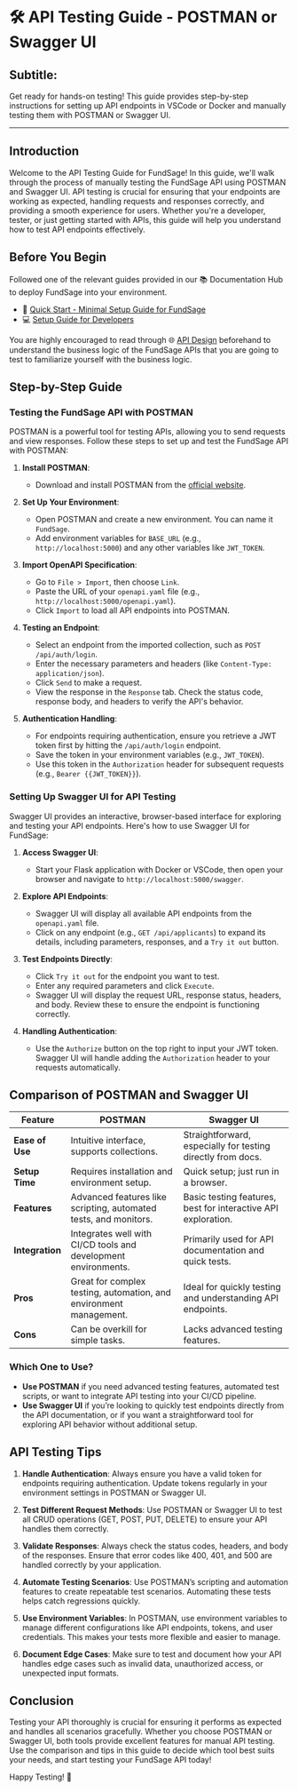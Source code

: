 # 🛠️ API Testing Guide - POSTMAN or Swagger UI

## Subtitle:
Get ready for hands-on testing! This guide provides step-by-step instructions for setting up API endpoints in VSCode or Docker and manually testing them with POSTMAN or Swagger UI.

---

## Introduction

Welcome to the API Testing Guide for FundSage! In this guide, we'll walk through the process of manually testing the FundSage API using POSTMAN and Swagger UI. API testing is crucial for ensuring that your endpoints are working as expected, handling requests and responses correctly, and providing a smooth experience for users. Whether you're a developer, tester, or just getting started with APIs, this guide will help you understand how to test API endpoints effectively.

## Before You Begin
Followed one of the relevant guides provided in our 📚 Documentation Hub to deploy FundSage into your environment. 
- 🚀 [Quick Start - Minimal Setup Guide for FundSage](https://github.com/jawkh/gt_cdt_swe_test/blob/main/docs/deployment_guide.md)
- 💻 [Setup Guide for Developers](https://github.com/jawkh/gt_cdt_swe_test/blob/main/docs/setup_guide_for_dev.md)

You are highly encouraged to read through 🌐 [API Design](https://github.com/jawkh/gt_cdt_swe_test/blob/main/docs/api_design.md) beforehand to understand the business logic of the FundSage APIs that you are going to test to familiarize yourself with the business logic.   

## Step-by-Step Guide

### Testing the FundSage API with POSTMAN

POSTMAN is a powerful tool for testing APIs, allowing you to send requests and view responses. Follow these steps to set up and test the FundSage API with POSTMAN:

1. **Install POSTMAN**:
   - Download and install POSTMAN from the [official website](https://www.postman.com/downloads/).

2. **Set Up Your Environment**:
   - Open POSTMAN and create a new environment. You can name it `FundSage`.
   - Add environment variables for `BASE_URL` (e.g., `http://localhost:5000`) and any other variables like `JWT_TOKEN`.

3. **Import OpenAPI Specification**:
   - Go to `File > Import`, then choose `Link`.
   - Paste the URL of your `openapi.yaml` file (e.g., `http://localhost:5000/openapi.yaml`).
   - Click `Import` to load all API endpoints into POSTMAN.

4. **Testing an Endpoint**:
   - Select an endpoint from the imported collection, such as `POST /api/auth/login`.
   - Enter the necessary parameters and headers (like `Content-Type: application/json`).
   - Click `Send` to make a request. 
   - View the response in the `Response` tab. Check the status code, response body, and headers to verify the API's behavior.

5. **Authentication Handling**:
   - For endpoints requiring authentication, ensure you retrieve a JWT token first by hitting the `/api/auth/login` endpoint.
   - Save the token in your environment variables (e.g., `JWT_TOKEN`).
   - Use this token in the `Authorization` header for subsequent requests (e.g., `Bearer {{JWT_TOKEN}}`).

### Setting Up Swagger UI for API Testing

Swagger UI provides an interactive, browser-based interface for exploring and testing your API endpoints. Here's how to use Swagger UI for FundSage:

1. **Access Swagger UI**:
   - Start your Flask application with Docker or VSCode, then open your browser and navigate to `http://localhost:5000/swagger`.

2. **Explore API Endpoints**:
   - Swagger UI will display all available API endpoints from the `openapi.yaml` file.
   - Click on any endpoint (e.g., `GET /api/applicants`) to expand its details, including parameters, responses, and a `Try it out` button.

3. **Test Endpoints Directly**:
   - Click `Try it out` for the endpoint you want to test.
   - Enter any required parameters and click `Execute`.
   - Swagger UI will display the request URL, response status, headers, and body. Review these to ensure the endpoint is functioning correctly.

4. **Handling Authentication**:
   - Use the `Authorize` button on the top right to input your JWT token. Swagger UI will handle adding the `Authorization` header to your requests automatically.

## Comparison of POSTMAN and Swagger UI

| Feature           | POSTMAN                                          | Swagger UI                                      |
|-------------------|--------------------------------------------------|-------------------------------------------------|
| **Ease of Use**   | Intuitive interface, supports collections.       | Straightforward, especially for testing directly from docs. |
| **Setup Time**    | Requires installation and environment setup.     | Quick setup; just run in a browser.             |
| **Features**      | Advanced features like scripting, automated tests, and monitors. | Basic testing features, best for interactive API exploration. |
| **Integration**   | Integrates well with CI/CD tools and development environments. | Primarily used for API documentation and quick tests. |
| **Pros**          | Great for complex testing, automation, and environment management. | Ideal for quickly testing and understanding API endpoints. |
| **Cons**          | Can be overkill for simple tasks.                | Lacks advanced testing features.                |

### Which One to Use?

- **Use POSTMAN** if you need advanced testing features, automated test scripts, or want to integrate API testing into your CI/CD pipeline.
- **Use Swagger UI** if you’re looking to quickly test endpoints directly from the API documentation, or if you want a straightforward tool for exploring API behavior without additional setup.

## API Testing Tips

1. **Handle Authentication**: Always ensure you have a valid token for endpoints requiring authentication. Update tokens regularly in your environment settings in POSTMAN or Swagger UI.
   
2. **Test Different Request Methods**: Use POSTMAN or Swagger UI to test all CRUD operations (GET, POST, PUT, DELETE) to ensure your API handles them correctly.

3. **Validate Responses**: Always check the status codes, headers, and body of the responses. Ensure that error codes like 400, 401, and 500 are handled correctly by your application.

4. **Automate Testing Scenarios**: Use POSTMAN’s scripting and automation features to create repeatable test scenarios. Automating these tests helps catch regressions quickly.

5. **Use Environment Variables**: In POSTMAN, use environment variables to manage different configurations like API endpoints, tokens, and user credentials. This makes your tests more flexible and easier to manage.

6. **Document Edge Cases**: Make sure to test and document how your API handles edge cases such as invalid data, unauthorized access, or unexpected input formats.

## Conclusion

Testing your API thoroughly is crucial for ensuring it performs as expected and handles all scenarios gracefully. Whether you choose POSTMAN or Swagger UI, both tools provide excellent features for manual API testing. Use the comparison and tips in this guide to decide which tool best suits your needs, and start testing your FundSage API today!

Happy Testing! 🚀
